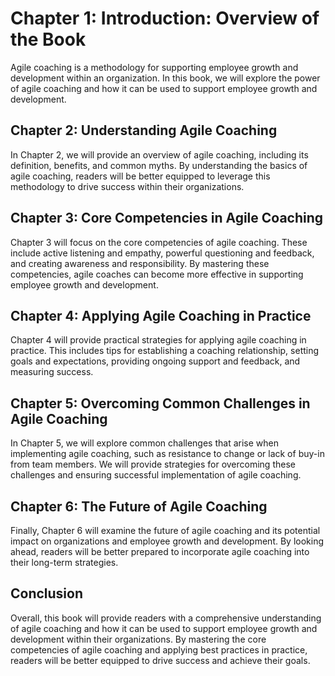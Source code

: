 Chapter 1: Introduction: Overview of the Book
=============================================

Agile coaching is a methodology for supporting employee growth and development within an organization. In this book, we will explore the power of agile coaching and how it can be used to support employee growth and development.

Chapter 2: Understanding Agile Coaching
---------------------------------------

In Chapter 2, we will provide an overview of agile coaching, including its definition, benefits, and common myths. By understanding the basics of agile coaching, readers will be better equipped to leverage this methodology to drive success within their organizations.

Chapter 3: Core Competencies in Agile Coaching
----------------------------------------------

Chapter 3 will focus on the core competencies of agile coaching. These include active listening and empathy, powerful questioning and feedback, and creating awareness and responsibility. By mastering these competencies, agile coaches can become more effective in supporting employee growth and development.

Chapter 4: Applying Agile Coaching in Practice
----------------------------------------------

Chapter 4 will provide practical strategies for applying agile coaching in practice. This includes tips for establishing a coaching relationship, setting goals and expectations, providing ongoing support and feedback, and measuring success.

Chapter 5: Overcoming Common Challenges in Agile Coaching
---------------------------------------------------------

In Chapter 5, we will explore common challenges that arise when implementing agile coaching, such as resistance to change or lack of buy-in from team members. We will provide strategies for overcoming these challenges and ensuring successful implementation of agile coaching.

Chapter 6: The Future of Agile Coaching
---------------------------------------

Finally, Chapter 6 will examine the future of agile coaching and its potential impact on organizations and employee growth and development. By looking ahead, readers will be better prepared to incorporate agile coaching into their long-term strategies.

Conclusion
----------

Overall, this book will provide readers with a comprehensive understanding of agile coaching and how it can be used to support employee growth and development within their organizations. By mastering the core competencies of agile coaching and applying best practices in practice, readers will be better equipped to drive success and achieve their goals.
